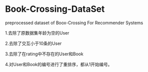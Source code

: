 # Book-Crossing-DataSet
preprocessed dataset of Boox-Crossing For Recommender Systems

1.去除了原数据集年龄为空的User

2.去除了交互小于10条的User

3.去除了在rating中不存在的User和Book

4.对User和Book的编号进行了重排序，都从1开始编号。
